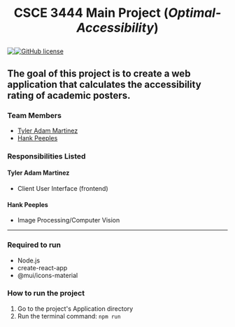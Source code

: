 # <p align="center"> CSCE 3444 Main Project (*Optimal-Accessibility*)

<p align="center" style="display: flex;" >
<img src="https://visitor-badge.glitch.me/badge?page_id=tyleradammartinez.Optimal-Accessibility" />
 <a href="https://github.com/TylerAdamMartinez/Optimal-Accessibility/blob/main/LICENSE"><img alt="GitHub license" src="https://img.shields.io/github/license/TylerAdamMartinez/Optimal-Accessibility"></a>
 </p>

The goal of this project is to create a web application that calculates the accessibility rating of academic posters. 
---

### Team Members
- [Tyler Adam Martinez](https://github.com/TylerAdamMartinez/)
- [Hank Peeples](https://github.com/hankpeeples)

### Responsibilities Listed
#### Tyler Adam Martinez
* Client User Interface (frontend)

#### Hank Peeples
* Image Processing/Computer Vision

---

### Required to run
* Node.js
* create-react-app
* @mui/icons-material

### How to run the project
1. Go to the project's Application directory
2. Run the terminal command: `npm run`
